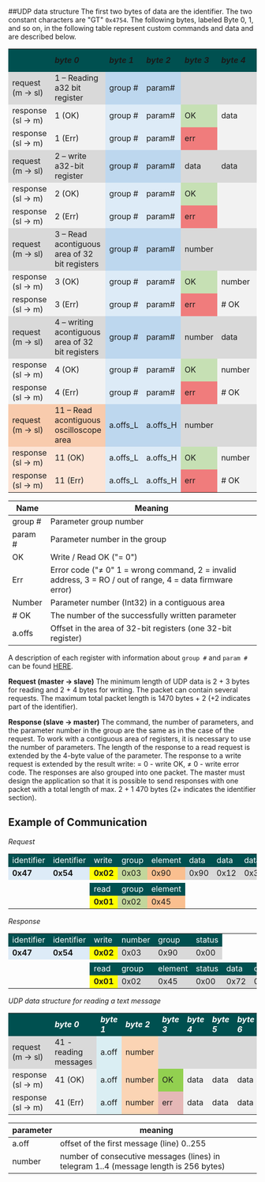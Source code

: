 ##UDP data structure
The first two bytes of data are the identifier.
The two constant characters are "GT" `0x4754`.
The following bytes, labeled Byte 0, 1, and so on, in the following table represent custom commands and data and are described below.

<table>
	<tr>
		<td bgcolor="#005050" data-sheets-value="{ &quot;1&quot;: 2, &quot;2&quot;: &quot;&quot;}"><b><i></i></b></td>
		<td bgcolor="#005050" data-sheets-value="{ &quot;1&quot;: 2, &quot;2&quot;: &quot;byte 0&quot;}"><b><i>byte 0</i></b></td>
		<td bgcolor="#005050" data-sheets-value="{ &quot;1&quot;: 2, &quot;2&quot;: &quot;byte 1&quot;}"><b><i>byte 1</i></b></td>
		<td bgcolor="#005050" data-sheets-value="{ &quot;1&quot;: 2, &quot;2&quot;: &quot;byte 2&quot;}"><b><i>byte 2</i></b></td>
		<td bgcolor="#005050" data-sheets-value="{ &quot;1&quot;: 2, &quot;2&quot;: &quot;byte 3&quot;}"><b><i>byte 3</i></b></td>
		<td bgcolor="#005050" data-sheets-value="{ &quot;1&quot;: 2, &quot;2&quot;: &quot;byte 4&quot;}"><b><i>byte 4</i></b></td>
		<td bgcolor="#005050" data-sheets-value="{ &quot;1&quot;: 2, &quot;2&quot;: &quot;byte 5&quot;}"><b><i>byte 5</i></b></td>
		<td bgcolor="#005050" data-sheets-value="{ &quot;1&quot;: 2, &quot;2&quot;: &quot;byte 6&quot;}"><b><i>byte 6</i></b></td>
		<td bgcolor="#005050" data-sheets-value="{ &quot;1&quot;: 2, &quot;2&quot;: &quot;byte 7&quot;}"><b><i>byte 7</i></b></td>
	</tr>
	<tr>
		<td bgcolor="#D9D9D9" data-sheets-value="{ &quot;1&quot;: 2, &quot;2&quot;: &quot;request (m ->sl)&quot;}">request (m -&gt; sl)</td>
		<td bgcolor="#D9D9D9" data-sheets-value="{ &quot;1&quot;: 2, &quot;2&quot;: &quot;1 – Reading a32 bit register&quot;}">1 – Reading a32 bit register</td>
		<td bgcolor="#BDD7EE" data-sheets-value="{ &quot;1&quot;: 2, &quot;2&quot;: &quot;group #&quot;}">group #</td>
		<td bgcolor="#BDD7EE" data-sheets-value="{ &quot;1&quot;: 2, &quot;2&quot;: &quot;param#&quot;}">param#</td>
		<td bgcolor="#D9D9D9" data-sheets-value="{ &quot;1&quot;: 2, &quot;2&quot;: &quot;&quot;}"></td>
		<td bgcolor="#D9D9D9" data-sheets-value="{ &quot;1&quot;: 2, &quot;2&quot;: &quot;&quot;}"></td>
		<td bgcolor="#D9D9D9" data-sheets-value="{ &quot;1&quot;: 2, &quot;2&quot;: &quot;&quot;}"></td>
		<td bgcolor="#D9D9D9" data-sheets-value="{ &quot;1&quot;: 2, &quot;2&quot;: &quot;&quot;}"></td>
		<td bgcolor="#D9D9D9" data-sheets-value="{ &quot;1&quot;: 2, &quot;2&quot;: &quot;&quot;}"></td>
	</tr>
	<tr>
		<td bgcolor="#F2F2F2" data-sheets-value="{ &quot;1&quot;: 2, &quot;2&quot;: &quot;response (sl ->m)&quot;}">response (sl -&gt; m)</td>
		<td bgcolor="#F2F2F2" data-sheets-value="{ &quot;1&quot;: 2, &quot;2&quot;: &quot;1 (OK)&quot;}">1 (OK)</td>
		<td bgcolor="#DDEBF7" data-sheets-value="{ &quot;1&quot;: 2, &quot;2&quot;: &quot;group #&quot;}">group #</td>
		<td bgcolor="#DDEBF7" data-sheets-value="{ &quot;1&quot;: 2, &quot;2&quot;: &quot;param#&quot;}">param#</td>
		<td bgcolor="#C6E0B4" data-sheets-value="{ &quot;1&quot;: 2, &quot;2&quot;: &quot;OK&quot;}">OK</td>
		<td bgcolor="#F2F2F2" data-sheets-value="{ &quot;1&quot;: 2, &quot;2&quot;: &quot;data&quot;}">data</td>
		<td bgcolor="#F2F2F2" data-sheets-value="{ &quot;1&quot;: 2, &quot;2&quot;: &quot;data&quot;}">data</td>
		<td bgcolor="#F2F2F2" data-sheets-value="{ &quot;1&quot;: 2, &quot;2&quot;: &quot;data&quot;}">data</td>
		<td bgcolor="#F2F2F2" data-sheets-value="{ &quot;1&quot;: 2, &quot;2&quot;: &quot;data&quot;}">data</td>
	</tr>
	<tr>
		<td bgcolor="#F2F2F2" data-sheets-value="{ &quot;1&quot;: 2, &quot;2&quot;: &quot;response (sl ->m)&quot;}">response (sl -&gt; m)</td>
		<td bgcolor="#F2F2F2" data-sheets-value="{ &quot;1&quot;: 2, &quot;2&quot;: &quot;1 (Err)&quot;}">1 (Err)</td>
		<td bgcolor="#DDEBF7" data-sheets-value="{ &quot;1&quot;: 2, &quot;2&quot;: &quot;group #&quot;}">group #</td>
		<td bgcolor="#DDEBF7" data-sheets-value="{ &quot;1&quot;: 2, &quot;2&quot;: &quot;param#&quot;}">param#</td>
		<td bgcolor="#F07C7C" data-sheets-value="{ &quot;1&quot;: 2, &quot;2&quot;: &quot;err&quot;}">err</td>
		<td bgcolor="#F2F2F2" data-sheets-value="{ &quot;1&quot;: 2, &quot;2&quot;: &quot;&quot;}"></td>
		<td bgcolor="#F2F2F2" data-sheets-value="{ &quot;1&quot;: 2, &quot;2&quot;: &quot;&quot;}"></td>
		<td bgcolor="#F2F2F2" data-sheets-value="{ &quot;1&quot;: 2, &quot;2&quot;: &quot;&quot;}"></td>
		<td bgcolor="#F2F2F2" data-sheets-value="{ &quot;1&quot;: 2, &quot;2&quot;: &quot;&quot;}"></td>
	</tr>
	<tr>
		<td bgcolor="#D9D9D9" data-sheets-value="{ &quot;1&quot;: 2, &quot;2&quot;: &quot;request (m ->sl)&quot;}">request (m -&gt; sl)</td>
		<td bgcolor="#D9D9D9" data-sheets-value="{ &quot;1&quot;: 2, &quot;2&quot;: &quot;2 – write a32-bit register&quot;}">2 – write a32-bit register</td>
		<td bgcolor="#BDD7EE" data-sheets-value="{ &quot;1&quot;: 2, &quot;2&quot;: &quot;group #&quot;}">group #</td>
		<td bgcolor="#BDD7EE" data-sheets-value="{ &quot;1&quot;: 2, &quot;2&quot;: &quot;param#&quot;}">param#</td>
		<td bgcolor="#D9D9D9" data-sheets-value="{ &quot;1&quot;: 2, &quot;2&quot;: &quot;data&quot;}">data</td>
		<td bgcolor="#D9D9D9" data-sheets-value="{ &quot;1&quot;: 2, &quot;2&quot;: &quot;data&quot;}">data</td>
		<td bgcolor="#D9D9D9" data-sheets-value="{ &quot;1&quot;: 2, &quot;2&quot;: &quot;data&quot;}">data</td>
		<td bgcolor="#D9D9D9" data-sheets-value="{ &quot;1&quot;: 2, &quot;2&quot;: &quot;data&quot;}">data</td>
		<td bgcolor="#D9D9D9" data-sheets-value="{ &quot;1&quot;: 2, &quot;2&quot;: &quot;&quot;}"></td>
	</tr>
	<tr>
		<td bgcolor="#F2F2F2" data-sheets-value="{ &quot;1&quot;: 2, &quot;2&quot;: &quot;response (sl ->m)&quot;}">response (sl -&gt; m)</td>
		<td bgcolor="#F2F2F2" data-sheets-value="{ &quot;1&quot;: 2, &quot;2&quot;: &quot;2 (OK)&quot;}">2 (OK)</td>
		<td bgcolor="#DDEBF7" data-sheets-value="{ &quot;1&quot;: 2, &quot;2&quot;: &quot;group #&quot;}">group #</td>
		<td bgcolor="#DDEBF7" data-sheets-value="{ &quot;1&quot;: 2, &quot;2&quot;: &quot;param#&quot;}">param#</td>
		<td bgcolor="#C6E0B4" data-sheets-value="{ &quot;1&quot;: 2, &quot;2&quot;: &quot;OK&quot;}">OK</td>
		<td bgcolor="#F2F2F2" data-sheets-value="{ &quot;1&quot;: 2, &quot;2&quot;: &quot;&quot;}"></td>
		<td bgcolor="#F2F2F2" data-sheets-value="{ &quot;1&quot;: 2, &quot;2&quot;: &quot;&quot;}"></td>
		<td bgcolor="#F2F2F2" data-sheets-value="{ &quot;1&quot;: 2, &quot;2&quot;: &quot;&quot;}"></td>
		<td bgcolor="#F2F2F2" data-sheets-value="{ &quot;1&quot;: 2, &quot;2&quot;: &quot;&quot;}"></td>
	</tr>
	<tr>
		<td bgcolor="#F2F2F2" data-sheets-value="{ &quot;1&quot;: 2, &quot;2&quot;: &quot;response (sl ->m)&quot;}">response (sl -&gt; m)</td>
		<td bgcolor="#F2F2F2" data-sheets-value="{ &quot;1&quot;: 2, &quot;2&quot;: &quot;2 (Err)&quot;}">2 (Err)</td>
		<td bgcolor="#DDEBF7" data-sheets-value="{ &quot;1&quot;: 2, &quot;2&quot;: &quot;group #&quot;}">group #</td>
		<td bgcolor="#DDEBF7" data-sheets-value="{ &quot;1&quot;: 2, &quot;2&quot;: &quot;param#&quot;}">param#</td>
		<td bgcolor="#F07C7C" data-sheets-value="{ &quot;1&quot;: 2, &quot;2&quot;: &quot;err&quot;}">err</td>
		<td bgcolor="#F2F2F2" data-sheets-value="{ &quot;1&quot;: 2, &quot;2&quot;: &quot;&quot;}"></td>
		<td bgcolor="#F2F2F2" data-sheets-value="{ &quot;1&quot;: 2, &quot;2&quot;: &quot;&quot;}"></td>
		<td bgcolor="#F2F2F2" data-sheets-value="{ &quot;1&quot;: 2, &quot;2&quot;: &quot;&quot;}"></td>
		<td bgcolor="#F2F2F2" data-sheets-value="{ &quot;1&quot;: 2, &quot;2&quot;: &quot;&quot;}"></td>
	</tr>
	<tr>
		<td bgcolor="#D9D9D9" data-sheets-value="{ &quot;1&quot;: 2, &quot;2&quot;: &quot;request (m ->sl)&quot;}">request (m -&gt; sl)</td>
		<td bgcolor="#D9D9D9" data-sheets-value="{ &quot;1&quot;: 2, &quot;2&quot;: &quot;3 – Read acontiguous area of ​​32 bit registers&quot;}">3 – Read acontiguous area of ​​32 bit registers</td>
		<td bgcolor="#BDD7EE" data-sheets-value="{ &quot;1&quot;: 2, &quot;2&quot;: &quot;group #&quot;}">group #</td>
		<td bgcolor="#BDD7EE" data-sheets-value="{ &quot;1&quot;: 2, &quot;2&quot;: &quot;param#&quot;}">param#</td>
		<td bgcolor="#D9D9D9" data-sheets-value="{ &quot;1&quot;: 2, &quot;2&quot;: &quot;number&quot;}">number</td>
		<td bgcolor="#D9D9D9" data-sheets-value="{ &quot;1&quot;: 2, &quot;2&quot;: &quot;&quot;}"></td>
		<td bgcolor="#D9D9D9" data-sheets-value="{ &quot;1&quot;: 2, &quot;2&quot;: &quot;&quot;}"></td>
		<td bgcolor="#D9D9D9" data-sheets-value="{ &quot;1&quot;: 2, &quot;2&quot;: &quot;&quot;}"></td>
		<td bgcolor="#D9D9D9" data-sheets-value="{ &quot;1&quot;: 2, &quot;2&quot;: &quot;&quot;}"></td>
	</tr>
	<tr>
		<td bgcolor="#F2F2F2" data-sheets-value="{ &quot;1&quot;: 2, &quot;2&quot;: &quot;response (sl ->m)&quot;}">response (sl -&gt; m)</td>
		<td bgcolor="#F2F2F2" data-sheets-value="{ &quot;1&quot;: 2, &quot;2&quot;: &quot;3 (OK)&quot;}">3 (OK)</td>
		<td bgcolor="#DDEBF7" data-sheets-value="{ &quot;1&quot;: 2, &quot;2&quot;: &quot;group #&quot;}">group #</td>
		<td bgcolor="#DDEBF7" data-sheets-value="{ &quot;1&quot;: 2, &quot;2&quot;: &quot;param#&quot;}">param#</td>
		<td bgcolor="#C6E0B4" data-sheets-value="{ &quot;1&quot;: 2, &quot;2&quot;: &quot;OK&quot;}">OK</td>
		<td bgcolor="#F2F2F2" data-sheets-value="{ &quot;1&quot;: 2, &quot;2&quot;: &quot;number&quot;}">number</td>
		<td bgcolor="#F2F2F2" data-sheets-value="{ &quot;1&quot;: 2, &quot;2&quot;: &quot;data&quot;}">data</td>
		<td bgcolor="#F2F2F2" data-sheets-value="{ &quot;1&quot;: 2, &quot;2&quot;: &quot;data&quot;}">data</td>
		<td bgcolor="#F2F2F2" data-sheets-value="{ &quot;1&quot;: 2, &quot;2&quot;: &quot;...&quot;}">...</td>
	</tr>
	<tr>
		<td bgcolor="#F2F2F2" data-sheets-value="{ &quot;1&quot;: 2, &quot;2&quot;: &quot;response (sl ->m)&quot;}">response (sl -&gt; m)</td>
		<td bgcolor="#F2F2F2" data-sheets-value="{ &quot;1&quot;: 2, &quot;2&quot;: &quot;3 (Err)&quot;}">3 (Err)</td>
		<td bgcolor="#DDEBF7" data-sheets-value="{ &quot;1&quot;: 2, &quot;2&quot;: &quot;group #&quot;}">group #</td>
		<td bgcolor="#DDEBF7" data-sheets-value="{ &quot;1&quot;: 2, &quot;2&quot;: &quot;param#&quot;}">param#</td>
		<td bgcolor="#F07C7C" data-sheets-value="{ &quot;1&quot;: 2, &quot;2&quot;: &quot;err&quot;}">err</td>
		<td bgcolor="#F2F2F2" data-sheets-value="{ &quot;1&quot;: 2, &quot;2&quot;: &quot;# OK&quot;}"># OK</td>
		<td bgcolor="#F2F2F2" data-sheets-value="{ &quot;1&quot;: 2, &quot;2&quot;: &quot;data &yen;/?&quot;}">data /?</td>
		<td bgcolor="#F2F2F2" data-sheets-value="{ &quot;1&quot;: 2, &quot;2&quot;: &quot;data &yen;/?&quot;}">data /?</td>
		<td bgcolor="#F2F2F2" data-sheets-value="{ &quot;1&quot;: 2, &quot;2&quot;: &quot;...&quot;}">...</td>
	</tr>
	<tr>
		<td bgcolor="#D9D9D9" data-sheets-value="{ &quot;1&quot;: 2, &quot;2&quot;: &quot;request (m ->sl)&quot;}">request (m -&gt; sl)</td>
		<td bgcolor="#D9D9D9" data-sheets-value="{ &quot;1&quot;: 2, &quot;2&quot;: &quot;4 – writing acontiguous area of ​​32 bit registers&quot;}">4 – writing acontiguous area of ​​32 bit registers</td>
		<td bgcolor="#BDD7EE" data-sheets-value="{ &quot;1&quot;: 2, &quot;2&quot;: &quot;group #&quot;}">group #</td>
		<td bgcolor="#BDD7EE" data-sheets-value="{ &quot;1&quot;: 2, &quot;2&quot;: &quot;param#&quot;}">param#</td>
		<td bgcolor="#D9D9D9" data-sheets-value="{ &quot;1&quot;: 2, &quot;2&quot;: &quot;number&quot;}">number</td>
		<td bgcolor="#D9D9D9" data-sheets-value="{ &quot;1&quot;: 2, &quot;2&quot;: &quot;data&quot;}">data</td>
		<td bgcolor="#D9D9D9" data-sheets-value="{ &quot;1&quot;: 2, &quot;2&quot;: &quot;data&quot;}">data</td>
		<td bgcolor="#D9D9D9" data-sheets-value="{ &quot;1&quot;: 2, &quot;2&quot;: &quot;data&quot;}">data</td>
		<td bgcolor="#D9D9D9" data-sheets-value="{ &quot;1&quot;: 2, &quot;2&quot;: &quot;...&quot;}">...</td>
	</tr>
	<tr>
		<td bgcolor="#F2F2F2" data-sheets-value="{ &quot;1&quot;: 2, &quot;2&quot;: &quot;response (sl ->m)&quot;}">response (sl -&gt; m)</td>
		<td bgcolor="#F2F2F2" data-sheets-value="{ &quot;1&quot;: 2, &quot;2&quot;: &quot;4 (OK)&quot;}">4 (OK)</td>
		<td bgcolor="#DDEBF7" data-sheets-value="{ &quot;1&quot;: 2, &quot;2&quot;: &quot;group #&quot;}">group #</td>
		<td bgcolor="#DDEBF7" data-sheets-value="{ &quot;1&quot;: 2, &quot;2&quot;: &quot;param#&quot;}">param#</td>
		<td bgcolor="#C6E0B4" data-sheets-value="{ &quot;1&quot;: 2, &quot;2&quot;: &quot;OK&quot;}">OK</td>
		<td bgcolor="#F2F2F2" data-sheets-value="{ &quot;1&quot;: 2, &quot;2&quot;: &quot;number&quot;}">number</td>
		<td bgcolor="#F2F2F2" data-sheets-value="{ &quot;1&quot;: 2, &quot;2&quot;: &quot;&quot;}"></td>
		<td bgcolor="#F2F2F2" data-sheets-value="{ &quot;1&quot;: 2, &quot;2&quot;: &quot;&quot;}"></td>
		<td bgcolor="#F2F2F2" data-sheets-value="{ &quot;1&quot;: 2, &quot;2&quot;: &quot;&quot;}"></td>
	</tr>
	<tr>
		<td bgcolor="#F2F2F2" data-sheets-value="{ &quot;1&quot;: 2, &quot;2&quot;: &quot;response (sl ->m)&quot;}">response (sl -&gt; m)</td>
		<td bgcolor="#F2F2F2" data-sheets-value="{ &quot;1&quot;: 2, &quot;2&quot;: &quot;4 (Err)&quot;}">4 (Err)</td>
		<td bgcolor="#DDEBF7" data-sheets-value="{ &quot;1&quot;: 2, &quot;2&quot;: &quot;group #&quot;}">group #</td>
		<td bgcolor="#DDEBF7" data-sheets-value="{ &quot;1&quot;: 2, &quot;2&quot;: &quot;param#&quot;}">param#</td>
		<td bgcolor="#F07C7C" data-sheets-value="{ &quot;1&quot;: 2, &quot;2&quot;: &quot;err&quot;}">err</td>
		<td bgcolor="#F2F2F2" data-sheets-value="{ &quot;1&quot;: 2, &quot;2&quot;: &quot;# OK&quot;}"># OK</td>
		<td bgcolor="#F2F2F2" data-sheets-value="{ &quot;1&quot;: 2, &quot;2&quot;: &quot;&quot;}"></td>
		<td bgcolor="#F2F2F2" data-sheets-value="{ &quot;1&quot;: 2, &quot;2&quot;: &quot;&quot;}"></td>
		<td bgcolor="#F2F2F2" data-sheets-value="{ &quot;1&quot;: 2, &quot;2&quot;: &quot;&quot;}"></td>
	</tr>
	<tr>
		<td bgcolor="#F8CBAD" data-sheets-value="{ &quot;1&quot;: 2, &quot;2&quot;: &quot;request (m ->sl)&quot;}">request (m -&gt; sl)</td>
		<td bgcolor="#F8CBAD" data-sheets-value="{ &quot;1&quot;: 2, &quot;2&quot;: &quot;11 – Read acontiguous oscilloscope area &quot;}">11 – Read acontiguous oscilloscope area</td>
		<td bgcolor="#BDD7EE" data-sheets-value="{ &quot;1&quot;: 2, &quot;2&quot;: &quot;a.offs_L&quot;}">a.offs_L</td>
		<td bgcolor="#BDD7EE" data-sheets-value="{ &quot;1&quot;: 2, &quot;2&quot;: &quot;a.offs_H&quot;}">a.offs_H</td>
		<td bgcolor="#D9D9D9" data-sheets-value="{ &quot;1&quot;: 2, &quot;2&quot;: &quot;number&quot;}">number</td>
		<td bgcolor="#D9D9D9" data-sheets-value="{ &quot;1&quot;: 2, &quot;2&quot;: &quot;&quot;}"></td>
		<td bgcolor="#D9D9D9" data-sheets-value="{ &quot;1&quot;: 2, &quot;2&quot;: &quot;&quot;}"></td>
		<td bgcolor="#D9D9D9" data-sheets-value="{ &quot;1&quot;: 2, &quot;2&quot;: &quot;&quot;}"></td>
		<td bgcolor="#D9D9D9" data-sheets-value="{ &quot;1&quot;: 2, &quot;2&quot;: &quot;&quot;}"></td>
	</tr>
	<tr>
		<td bgcolor="#FCE4D6" data-sheets-value="{ &quot;1&quot;: 2, &quot;2&quot;: &quot;response (sl ->m)&quot;}">response (sl -&gt; m)</td>
		<td bgcolor="#FCE4D6" data-sheets-value="{ &quot;1&quot;: 2, &quot;2&quot;: &quot;11 (OK)&quot;}">11 (OK)</td>
		<td bgcolor="#DDEBF7" data-sheets-value="{ &quot;1&quot;: 2, &quot;2&quot;: &quot;a.offs_L&quot;}">a.offs_L</td>
		<td bgcolor="#DDEBF7" data-sheets-value="{ &quot;1&quot;: 2, &quot;2&quot;: &quot;a.offs_H&quot;}">a.offs_H</td>
		<td bgcolor="#C6E0B4" data-sheets-value="{ &quot;1&quot;: 2, &quot;2&quot;: &quot;OK&quot;}">OK</td>
		<td bgcolor="#F2F2F2" data-sheets-value="{ &quot;1&quot;: 2, &quot;2&quot;: &quot;number&quot;}">number</td>
		<td bgcolor="#F2F2F2" data-sheets-value="{ &quot;1&quot;: 2, &quot;2&quot;: &quot;data&quot;}">data</td>
		<td bgcolor="#F2F2F2" data-sheets-value="{ &quot;1&quot;: 2, &quot;2&quot;: &quot;data&quot;}">data</td>
		<td bgcolor="#F2F2F2" data-sheets-value="{ &quot;1&quot;: 2, &quot;2&quot;: &quot;...&quot;}">...</td>
	</tr>
	<tr>
		<td bgcolor="#FCE4D6" data-sheets-value="{ &quot;1&quot;: 2, &quot;2&quot;: &quot;response (sl ->m)&quot;}">response (sl -&gt; m)</td>
		<td bgcolor="#FCE4D6" data-sheets-value="{ &quot;1&quot;: 2, &quot;2&quot;: &quot;11 (Err)&quot;}">11 (Err)</td>
		<td bgcolor="#DDEBF7" data-sheets-value="{ &quot;1&quot;: 2, &quot;2&quot;: &quot;a.offs_L&quot;}">a.offs_L</td>
		<td bgcolor="#DDEBF7" data-sheets-value="{ &quot;1&quot;: 2, &quot;2&quot;: &quot;a.offs_H&quot;}">a.offs_H</td>
		<td bgcolor="#F07C7C" data-sheets-value="{ &quot;1&quot;: 2, &quot;2&quot;: &quot;err&quot;}">err</td>
		<td bgcolor="#F2F2F2" data-sheets-value="{ &quot;1&quot;: 2, &quot;2&quot;: &quot;# OK&quot;}"># OK</td>
		<td bgcolor="#F2F2F2" data-sheets-value="{ &quot;1&quot;: 2, &quot;2&quot;: &quot;data &yen;/?&quot;}">data /?</td>
		<td bgcolor="#F2F2F2" data-sheets-value="{ &quot;1&quot;: 2, &quot;2&quot;: &quot;data &yen;/?&quot;}">data /?</td>
		<td bgcolor="#F2F2F2" data-sheets-value="{ &quot;1&quot;: 2, &quot;2&quot;: &quot;...&quot;}">...</td>
	</tr>
</table>

| Name        | Meaning                                                                                   |
|-------------|------------------------------------------------------------------------------------------|
| group #     | Parameter group number                                                                  |
| param #     | Parameter number in the group                                                             |
| OK          | Write / Read OK ("= 0")                                                                   |
| Err         | Error code ("≠ 0" 1 = wrong command, 2 = invalid address, 3 = RO / out of range, 4 = data firmware error) |
| Number      | Parameter number (Int32) in a contiguous area                                              |
| # OK        | The number of the successfully written parameter                                           |
| a.offs      | Offset in the area of 32-bit registers (one 32-bit register)                              |

A description of each register with information about `group #` and `param #` can be found [HERE](../../../TGZ/TGZ_SW/GUI/md/parameters.md#GUIbasicParams).

**Request (master -> slave)**
The minimum length of UDP data is 2 + 3 bytes for reading and 2 + 4 bytes for writing. The packet can contain several requests. The maximum total packet length is 1470 bytes + 2 (+2 indicates part of the identifier).

**Response (slave -> master)**
The command, the number of parameters, and the parameter number in the group are the same as in the case of the request. To work with a contiguous area of registers, it is necessary to use the number of parameters. The length of the response to a read request is extended by the 4-byte value of the parameter. The response to a write request is extended by the result write: = 0 - write OK, ≠ 0 - write error code. The responses are also grouped into one packet. The master must design the application so that it is possible to send responses with one packet with a total length of max. 2 + 1 470 bytes (2+ indicates the identifier section).

## Example of Communication
*Request*


<table>
    <tr>
        <td bgcolor="#005050" style="color: #FFFFFF;">identifier</td>
        <td bgcolor="#005050" style="color: #FFFFFF;">identifier</td>
        <td bgcolor="#005050" style="color: #FFFFFF;">write</td>
        <td bgcolor="#005050" style="color: #FFFFFF;">group</td>
        <td bgcolor="#005050" style="color: #FFFFFF;">element</td>
        <td bgcolor="#005050" style="color: #FFFFFF;">data</td>
        <td bgcolor="#005050" style="color: #FFFFFF;">data</td>
        <td bgcolor="#005050" style="color: #FFFFFF;">data</td>
        <td bgcolor="#005050" style="color: #FFFFFF;">data</td>
    </tr>
    <tr>
        <td bgcolor="#DDEBF7"><b>0x47</b></td>
        <td bgcolor="#DDEBF7"><b>0x54</b></td>
        <td bgcolor="#FFFF00"><b>0x02</b></td>
        <td bgcolor="#C2D69B">0x03</td>
        <td bgcolor="#FABF8F">0x90</td>
        <td bgcolor="#D9D9D9">0x90</td>
        <td bgcolor="#D9D9D9">0x12</td>
        <td bgcolor="#D9D9D9">0x34</td>
        <td bgcolor="#D9D9D9">0x11</td>
    </tr>
    <tr>
        <td></td>
        <td></td>
        <td></td>
        <td></td>
        <td></td>
        <td></td>
        <td></td>
        <td></td>
        <td></td>
    </tr>
    <tr>
        <td></td>
        <td></td>
        <td bgcolor="#005050" style="color: #FFFFFF;">read</td>
        <td bgcolor="#005050" style="color: #FFFFFF;">group</td>
        <td bgcolor="#005050" style="color: #FFFFFF;">element</td>
        <td></td>
        <td></td>
        <td></td>
        <td></td>
    </tr>
    <tr>
        <td></td>
        <td></td>
        <td bgcolor="#FFFF00"><b>0x01</b></td>
        <td bgcolor="#C2D69B">0x02</td>
        <td bgcolor="#FABF8F">0x45</td>
        <td></td>
        <td></td>
        <td></td>
        <td></td>
    </tr>
</table>

*Response*

<table>
    <tr>
        <td bgcolor="#005050" style="color: #FFFFFF;">identifier</td>
        <td bgcolor="#005050" style="color: #FFFFFF;">identifier</td>
        <td bgcolor="#005050" style="color: #FFFFFF;">write</td>
        <td bgcolor="#005050" style="color: #FFFFFF;">number</td>
        <td bgcolor="#005050" style="color: #FFFFFF;">group</td>
        <td bgcolor="#005050" style="color: #FFFFFF;">status</td>
        <td></td>
        <td></td>
        <td></td>
        <td></td>
    </tr>
    <tr>
        <td bgcolor="#ddebf7"><b>0x47</b></td>
        <td bgcolor="#ddebf7"><b>0x54</b></td>
        <td bgcolor="#ffff00"><b>0x02</b></td>
        <td bgcolor="#d9d9d9">0x03</td>
        <td bgcolor="#d9d9d9">0x90</td>
        <td bgcolor="#d9d9d9">0x00</td>
        <td></td>
        <td></td>
        <td></td>
        <td></td>
    </tr>
    <tr>
        <td></td>
        <td></td>
        <td></td>
        <td></td>
        <td></td>
        <td></td>
        <td></td>
        <td></td>
        <td></td>
        <td></td>
    </tr>
    <tr>
        <td></td>
        <td></td>
        <td bgcolor="#005050" style="color: #FFFFFF;">read</td>
        <td bgcolor="#005050" style="color: #FFFFFF;">group</td>
        <td bgcolor="#005050" style="color: #FFFFFF;">element</td>
        <td bgcolor="#005050" style="color: #FFFFFF;">status</td>
        <td bgcolor="#005050" style="color: #FFFFFF;">data</td>
        <td bgcolor="#005050" style="color: #FFFFFF;">data</td>
        <td bgcolor="#005050" style="color: #FFFFFF;">data</td>
        <td bgcolor="#005050" style="color: #FFFFFF;">data</td>
    </tr>
    <tr>
        <td></td>
        <td></td>
        <td bgcolor="#ffff00"><b>0x01</b></td>
        <td bgcolor="#d9d9d9">0x02</td>
        <td bgcolor="#d9d9d9">0x45</td>
        <td bgcolor="#d9d9d9">0x00</td>
        <td bgcolor="#d9d9d9">0x72</td>
        <td bgcolor="#d9d9d9">0x12</td>
        <td bgcolor="#d9d9d9">0x34</td>
        <td bgcolor="#d9d9d9">0x56</td>
    </tr>
</table>

*UDP data structure for reading a text message*

<table>
	<tr>
		<td bgcolor="#005050" style="color: #FFFFFF;" data-sheets-value="{ &quot;1&quot;: 2, &quot;2&quot;: &quot;&quot;}"><b><i></i></b></td>
		<td bgcolor="#005050" style="color: #FFFFFF;" data-sheets-value="{ &quot;1&quot;: 2, &quot;2&quot;: &quot;byte 0&quot;}"><b><i>byte 0</i></b></td>
		<td bgcolor="#005050" style="color: #FFFFFF;" data-sheets-value="{ &quot;1&quot;: 2, &quot;2&quot;: &quot;byte 1&quot;}"><b><i>byte 1</i></b></td>
		<td bgcolor="#005050" style="color: #FFFFFF;" data-sheets-value="{ &quot;1&quot;: 2, &quot;2&quot;: &quot;byte 2&quot;}"><b><i>byte 2</i></b></td>
		<td bgcolor="#005050" style="color: #FFFFFF;" data-sheets-value="{ &quot;1&quot;: 2, &quot;2&quot;: &quot;byte 3&quot;}"><b><i>byte 3</i></b></td>
		<td bgcolor="#005050" style="color: #FFFFFF;" data-sheets-value="{ &quot;1&quot;: 2, &quot;2&quot;: &quot;byte 4&quot;}"><b><i>byte 4</i></b></td>
		<td bgcolor="#005050" style="color: #FFFFFF;" data-sheets-value="{ &quot;1&quot;: 2, &quot;2&quot;: &quot;byte 5&quot;}"><b><i>byte 5</i></b></td>
		<td bgcolor="#005050" style="color: #FFFFFF;" data-sheets-value="{ &quot;1&quot;: 2, &quot;2&quot;: &quot;byte 6&quot;}"><b><i>byte 6</i></b></td>
		<td bgcolor="#005050" style="color: #FFFFFF;" data-sheets-value="{ &quot;1&quot;: 2, &quot;2&quot;: &quot;byte 7&quot;}"><b><i>byte 7</i></b></td>
		<td bgcolor="#005050" style="color: #FFFFFF;" data-sheets-value="{ &quot;1&quot;: 2, &quot;2&quot;: &quot;byte 8&quot;}"><b><i>byte 8</i></b></td>
	</tr>
	<tr>
		<td bgcolor="#D9D9D9" data-sheets-value="{ &quot;1&quot;: 2, &quot;2&quot;: &quot;request (m -&gt; sl)&quot;}">request (m -&gt; sl)</td>
		<td bgcolor="#D9D9D9" data-sheets-value="{ &quot;1&quot;: 2, &quot;2&quot;: &quot;41 - reading messages&quot;}">41 - reading messages</td>
		<td bgcolor="#DAEEF3" data-sheets-value="{ &quot;1&quot;: 2, &quot;2&quot;: &quot;a.off&quot;}">a.off</td>
		<td bgcolor="#FBD4B4" data-sheets-value="{ &quot;1&quot;: 2, &quot;2&quot;: &quot;number&quot;}">number</td>
		<td bgcolor="#D9D9D9" data-sheets-value="{ &quot;1&quot;: 2, &quot;2&quot;: &quot;&quot;}"></td>
		<td bgcolor="#D9D9D9" data-sheets-value="{ &quot;1&quot;: 2, &quot;2&quot;: &quot;&quot;}"></td>
		<td bgcolor="#D9D9D9" data-sheets-value="{ &quot;1&quot;: 2, &quot;2&quot;: &quot;&quot;}"></td>
		<td bgcolor="#D9D9D9" data-sheets-value="{ &quot;1&quot;: 2, &quot;2&quot;: &quot;&quot;}"></td>
		<td bgcolor="#D9D9D9" data-sheets-value="{ &quot;1&quot;: 2, &quot;2&quot;: &quot;&quot;}"></td>
		<td bgcolor="#D9D9D9" data-sheets-value="{ &quot;1&quot;: 2, &quot;2&quot;: &quot;&quot;}"></td>
	</tr>
	<tr>
		<td bgcolor="#F2F2F2" data-sheets-value="{ &quot;1&quot;: 2, &quot;2&quot;: &quot;response (sl -&gt; m)&quot;}">response (sl -&gt; m)</td>
		<td bgcolor="#F2F2F2" data-sheets-value="{ &quot;1&quot;: 2, &quot;2&quot;: &quot;41 (OK)&quot;}">41 (OK)</td>
		<td bgcolor="#DAEEF3" data-sheets-value="{ &quot;1&quot;: 2, &quot;2&quot;: &quot;a.off&quot;}">a.off</td>
		<td bgcolor="#FBD4B4" data-sheets-value="{ &quot;1&quot;: 2, &quot;2&quot;: &quot;number&quot;}">number</td>
		<td bgcolor="#92D050" data-sheets-value="{ &quot;1&quot;: 2, &quot;2&quot;: &quot;OK&quot;}">OK</td>
		<td bgcolor="#F2F2F2" data-sheets-value="{ &quot;1&quot;: 2, &quot;2&quot;: &quot;data&quot;}">data</td>
		<td bgcolor="#F2F2F2" data-sheets-value="{ &quot;1&quot;: 2, &quot;2&quot;: &quot;data&quot;}">data</td>
		<td bgcolor="#F2F2F2" data-sheets-value="{ &quot;1&quot;: 2, &quot;2&quot;: &quot;data&quot;}">data</td>
		<td bgcolor="#F2F2F2" data-sheets-value="{ &quot;1&quot;: 2, &quot;2&quot;: &quot;data&quot;}">data</td>
		<td bgcolor="#F2F2F2" data-sheets-value="{ &quot;1&quot;: 2, &quot;2&quot;: &quot;...&quot;}">...</td>
	</tr>
	<tr>
		<td bgcolor="#F2F2F2" data-sheets-value="{ &quot;1&quot;: 2, &quot;2&quot;: &quot;response (sl -&gt; m)&quot;}">response (sl -&gt; m)</td>
		<td bgcolor="#F2F2F2" data-sheets-value="{ &quot;1&quot;: 2, &quot;2&quot;: &quot;41 (Err)&quot;}">41 (Err)</td>
		<td bgcolor="#DAEEF3" data-sheets-value="{ &quot;1&quot;: 2, &quot;2&quot;: &quot;a.off&quot;}">a.off</td>
		<td bgcolor="#FBD4B4" data-sheets-value="{ &quot;1&quot;: 2, &quot;2&quot;: &quot;number&quot;}">number</td>
		<td bgcolor="#E5B8B7" data-sheets-value="{ &quot;1&quot;: 2, &quot;2&quot;: &quot;err&quot;}">err</td>
		<td bgcolor="#F2F2F2" data-sheets-value="{ &quot;1&quot;: 2, &quot;2&quot;: &quot;data&quot;}">data</td>
		<td bgcolor="#F2F2F2" data-sheets-value="{ &quot;1&quot;: 2, &quot;2&quot;: &quot;data&quot;}">data</td>
		<td bgcolor="#F2F2F2" data-sheets-value="{ &quot;1&quot;: 2, &quot;2&quot;: &quot;data&quot;}">data</td>
		<td bgcolor="#F2F2F2" data-sheets-value="{ &quot;1&quot;: 2, &quot;2&quot;: &quot;data&quot;}">data</td>
		<td bgcolor="#F2F2F2" data-sheets-value="{ &quot;1&quot;: 2, &quot;2&quot;: &quot;...&quot;}">...</td>
	</tr>
</table>

| parameter | meaning                                                                      |
|-----------|------------------------------------------------------------------------------|
| a.off     | offset of the first message (line) 0..255                                    |
| number    | number of consecutive messages (lines) in telegram 1..4 (message length is 256 bytes) |

